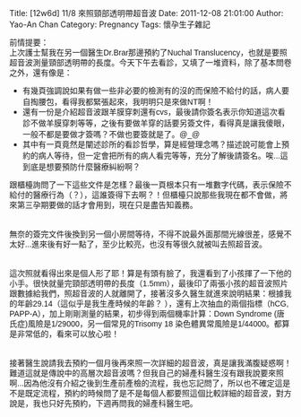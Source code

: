 Title: [12w6d] 11/8 來照頸部透明帶超音波
Date: 2011-12-08 21:01:00
Author: Yao-An Chan
Category: Pregnancy
Tags: 懷孕生子雜記


<div class='post'>
<span class="Apple-style-span" style="font-family: arial, sans-serif; line-height: 18px;">前情提要：</span><br /><span class="Apple-style-span" style="font-family: arial, sans-serif; line-height: 18px;">上次護士幫我在另一個醫生Dr.Brar那邊預約了Nuchal Translucency，</span><span class="Apple-style-span" style="font-family: arial, sans-serif; line-height: 18px;">也就是要照</span><span class="Apple-style-span" style="font-family: arial, sans-serif; line-height: 18px;">超音波測量</span><span class="Apple-style-span" style="font-family: arial, sans-serif; line-height: 18px;">頸部透明帶的長度。今天下午去看診，又填了一堆資料，除了基本問卷之外，還有像是：</span><br /><ul><li><span class="Apple-style-span" style="font-family: arial, sans-serif; line-height: 18px;">有幾頁強調說如果有做一些非必要的檢測有的沒的而保險不給付的話，病人要自掏腰包，看得我都緊張起來，我明明</span><span class="Apple-style-span" style="font-family: arial, sans-serif; line-height: 18px;">只是來做NT啊！</span></li><li><span class="Apple-style-span" style="font-family: arial, sans-serif; line-height: 18px;">還有一份是介紹超音波跟羊膜穿刺還有cvs，最後請你簽名表示你知道這次看診不做羊膜穿刺等等，之後有要做羊穿的話要另簽文件，看得真是讓我傻眼，一般不都是要做才簽嗎？不做也要簽就是了。@_@</span></li><li><span class="Apple-style-span" style="font-family: arial, sans-serif; line-height: 18px;">其中有一頁竟然是闡述診所的看診哲學，算是經營理念嗎？描述說可能會上預約的病人等待，但一定會把所有的病人看完等等，充分了解後請簽名。唉...這到底是想要預防什麼醫療糾紛啊？</span></li></ul><span class="Apple-style-span" style="font-family: arial, sans-serif;"><span class="Apple-style-span" style="line-height: 18px;">跟櫃檯詢問了一下這些文件是怎樣？最後一頁根本只有一堆數字代碼，表示保險不給付的醫療行為（？），這誰簽得下去啊？！但櫃檯只說那些我現在都不會做，將來第三孕期要做的話才會用到，現在只是盡告知義務。</span></span><br /><br /><br /><span class="Apple-style-span" style="font-family: arial, sans-serif; line-height: 18px;">無奈的簽完文件後換到另一個小房間等待，不得不說最外面那間光線很差，感覺不太好...進來後有好一點了，至少比較亮，也沒有等很久就被叫去照超音波。</span><br /><br /><br /><span class="Apple-style-span" style="font-family: arial, sans-serif; line-height: 18px;">這次照就看得出來是個人形了耶！算是有頭有臉了，</span><span class="Apple-style-span" style="font-family: arial, sans-serif;"><span class="Apple-style-span" style="line-height: 18px;">我還看到了小孩揮了一下他的小手。</span></span><span class="Apple-style-span" style="font-family: arial, sans-serif;"><span class="Apple-style-span" style="line-height: 18px;">很快就量完頸部透明帶的長度（1.5mm）</span></span><span class="Apple-style-span" style="font-family: arial, sans-serif; line-height: 18px;">，</span><span class="Apple-style-span" style="font-family: arial, sans-serif;"><span class="Apple-style-span" style="line-height: 18px;">最後印了兩張小孩的超音波照片跟數據給我們，照超音波的人就離開了，接著沒多久醫生就進來說明結果：根據我的年齡29.14（這似乎是我生產時候的年齡？ ），還有上次抽血的兩個指標（hCG, PAPP-A），加上剛剛測量的結果，初步得到兩個機率計算：Down Syndrome (唐氏症)風險是1/29000，另一個常見的</span></span><span class="Apple-style-span" style="font-family: arial, sans-serif; line-height: 18px;">Trisomy 18&nbsp;</span><span class="Apple-style-span" style="font-family: arial, sans-serif; line-height: 18px;">染色體異常風險是1/44000。都算是非常低的，看來可以放心啦！</span><br /><br /><br /><span class="Apple-style-span" style="font-family: arial, sans-serif; line-height: 18px;">接著醫生說請我去預約一個月後再來照一次詳細的超音波，真是讓我滿腹疑惑啊！難道這就是傳說中的高層次超音波嗎？但我自己的婦產科醫生沒有跟我說要來照啊...因為他沒有介紹之後到生產前產檢的流程，我也忘記問了，所以也不確定這是不是既定流程，預約的時候問了是不是每個人都要照這個比較詳細的超音波，對方說是，我也只好先預約，下週再問我的婦產科醫生吧。</span></div>
